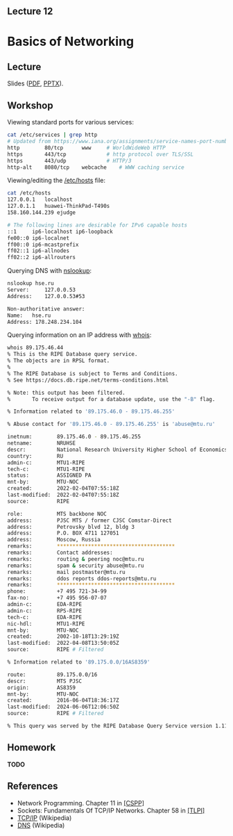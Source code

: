 Lecture 12
---

# Basics of Networking

## Lecture

Slides ([PDF](OS_Lecture_12.pdf), [PPTX](OS_Lecture_12.pptx)).

<!---
Outline:
-->

## Workshop

<!---
* [Part 1](workshop1.md).
* [Part 2](workshop2.md).
-->

Viewing standard ports for various services:
```bash
cat /etc/services | grep http
# Updated from https://www.iana.org/assignments/service-names-port-numbers/service-names-port-numbers.xhtml .
http		80/tcp		www		# WorldWideWeb HTTP
https		443/tcp				# http protocol over TLS/SSL
https		443/udp				# HTTP/3
http-alt	8080/tcp	webcache	# WWW caching service
```

Viewing/editing the [/etc/hosts](https://en.wikipedia.org/wiki/Hosts_%28file%29) file: 
```bash
cat /etc/hosts
127.0.0.1	localhost
127.0.1.1	huawei-ThinkPad-T490s
158.160.144.239	ejudge

# The following lines are desirable for IPv6 capable hosts
::1     ip6-localhost ip6-loopback
fe00::0 ip6-localnet
ff00::0 ip6-mcastprefix
ff02::1 ip6-allnodes
ff02::2 ip6-allrouters
```

Querying DNS with [nslookup](https://en.wikipedia.org/wiki/Nslookup):
```bash
nslookup hse.ru
Server:		127.0.0.53
Address:	127.0.0.53#53

Non-authoritative answer:
Name:	hse.ru
Address: 178.248.234.104
```

Querying information on an IP address with [whois](https://en.wikipedia.org/wiki/WHOIS):
```bash
whois 89.175.46.44
% This is the RIPE Database query service.
% The objects are in RPSL format.
%
% The RIPE Database is subject to Terms and Conditions.
% See https://docs.db.ripe.net/terms-conditions.html

% Note: this output has been filtered.
%       To receive output for a database update, use the "-B" flag.

% Information related to '89.175.46.0 - 89.175.46.255'

% Abuse contact for '89.175.46.0 - 89.175.46.255' is 'abuse@mtu.ru'

inetnum:        89.175.46.0 - 89.175.46.255
netname:        NRUHSE
descr:          National Research University Higher School of Economics
country:        RU
admin-c:        MTU1-RIPE
tech-c:         MTU1-RIPE
status:         ASSIGNED PA
mnt-by:         MTU-NOC
created:        2022-02-04T07:55:18Z
last-modified:  2022-02-04T07:55:18Z
source:         RIPE

role:           MTS backbone NOC
address:        PJSC MTS / former CJSC Comstar-Direct
address:        Petrovsky blvd 12, bldg 3
address:        P.O. BOX 4711 127051
address:        Moscow, Russia
remarks:        **************************************
remarks:        Contact addresses:
remarks:        routing & peering noc@mtu.ru
remarks:        spam & security abuse@mtu.ru
remarks:        mail postmaster@mtu.ru
remarks:        ddos reports ddos-reports@mtu.ru
remarks:        **************************************
phone:          +7 495 721-34-99
fax-no:         +7 495 956-07-07
admin-c:        EDA-RIPE
admin-c:        RPS-RIPE
tech-c:         EDA-RIPE
nic-hdl:        MTU1-RIPE
mnt-by:         MTU-NOC
created:        2002-10-18T13:29:19Z
last-modified:  2022-04-08T13:50:05Z
source:         RIPE # Filtered

% Information related to '89.175.0.0/16AS8359'

route:          89.175.0.0/16
descr:          MTS PJSC
origin:         AS8359
mnt-by:         MTU-NOC
created:        2016-06-04T18:36:17Z
last-modified:  2024-06-06T12:06:50Z
source:         RIPE # Filtered

% This query was served by the RIPE Database Query Service version 1.117 (DEXTER)
```

## Homework

__TODO__

## References

* Network Programming. Chapter 11 in [[CSPP]](../../books.md)
* Sockets: Fundamentals Of TCP/IP Networks. Chapter 58 in [[TLPI]](../../books.md)
* [TCP/IP](https://en.wikipedia.org/wiki/Internet_protocol_suite) (Wikipedia)
* [DNS](https://en.wikipedia.org/wiki/Domain_Name_System) (Wikipedia)
 